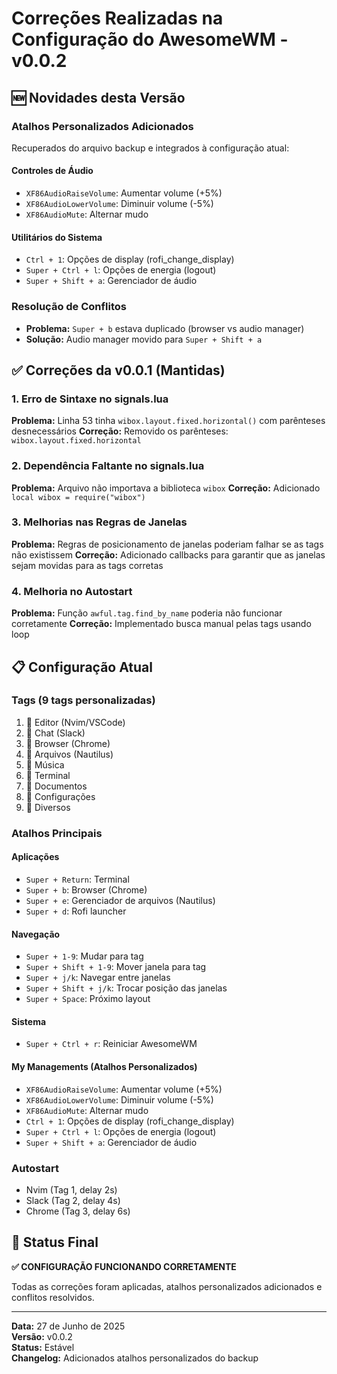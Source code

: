 # Correções Realizadas na Configuração do AwesomeWM - v0.0.2

## 🆕 Novidades desta Versão

### Atalhos Personalizados Adicionados
Recuperados do arquivo backup e integrados à configuração atual:

#### Controles de Áudio
- `XF86AudioRaiseVolume`: Aumentar volume (+5%)
- `XF86AudioLowerVolume`: Diminuir volume (-5%)
- `XF86AudioMute`: Alternar mudo

#### Utilitários do Sistema
- `Ctrl + 1`: Opções de display (rofi_change_display)
- `Super + Ctrl + l`: Opções de energia (logout)
- `Super + Shift + a`: Gerenciador de áudio

### Resolução de Conflitos
- **Problema:** `Super + b` estava duplicado (browser vs audio manager)
- **Solução:** Audio manager movido para `Super + Shift + a`

## ✅ Correções da v0.0.1 (Mantidas)

### 1. Erro de Sintaxe no signals.lua
**Problema:** Linha 53 tinha `wibox.layout.fixed.horizontal()` com parênteses desnecessários
**Correção:** Removido os parênteses: `wibox.layout.fixed.horizontal`

### 2. Dependência Faltante no signals.lua
**Problema:** Arquivo não importava a biblioteca `wibox`
**Correção:** Adicionado `local wibox = require("wibox")`

### 3. Melhorias nas Regras de Janelas
**Problema:** Regras de posicionamento de janelas poderiam falhar se as tags não existissem
**Correção:** Adicionado callbacks para garantir que as janelas sejam movidas para as tags corretas

### 4. Melhoria no Autostart
**Problema:** Função `awful.tag.find_by_name` poderia não funcionar corretamente
**Correção:** Implementado busca manual pelas tags usando loop

## 📋 Configuração Atual

### Tags (9 tags personalizadas)
1. 󰨞 Editor (Nvim/VSCode)
2. 󰒱 Chat (Slack)
3. 󰖟 Browser (Chrome)
4. 󰉋 Arquivos (Nautilus)
5. 󰝚 Música
6. 󰍹 Terminal
7. 󰊻 Documentos
8. 󰟴 Configurações
9. 󰐃 Diversos

### Atalhos Principais

#### Aplicações
- `Super + Return`: Terminal
- `Super + b`: Browser (Chrome)
- `Super + e`: Gerenciador de arquivos (Nautilus)
- `Super + d`: Rofi launcher

#### Navegação
- `Super + 1-9`: Mudar para tag
- `Super + Shift + 1-9`: Mover janela para tag
- `Super + j/k`: Navegar entre janelas
- `Super + Shift + j/k`: Trocar posição das janelas
- `Super + Space`: Próximo layout

#### Sistema
- `Super + Ctrl + r`: Reiniciar AwesomeWM

#### My Managements (Atalhos Personalizados)
- `XF86AudioRaiseVolume`: Aumentar volume (+5%)
- `XF86AudioLowerVolume`: Diminuir volume (-5%)
- `XF86AudioMute`: Alternar mudo
- `Ctrl + 1`: Opções de display (rofi_change_display)
- `Super + Ctrl + l`: Opções de energia (logout)
- `Super + Shift + a`: Gerenciador de áudio

### Autostart
- Nvim (Tag 1, delay 2s)
- Slack (Tag 2, delay 4s)
- Chrome (Tag 3, delay 6s)

## 🎯 Status Final
**✅ CONFIGURAÇÃO FUNCIONANDO CORRETAMENTE**

Todas as correções foram aplicadas, atalhos personalizados adicionados e conflitos resolvidos.

---
**Data:** 27 de Junho de 2025  
**Versão:** v0.0.2  
**Status:** Estável  
**Changelog:** Adicionados atalhos personalizados do backup
